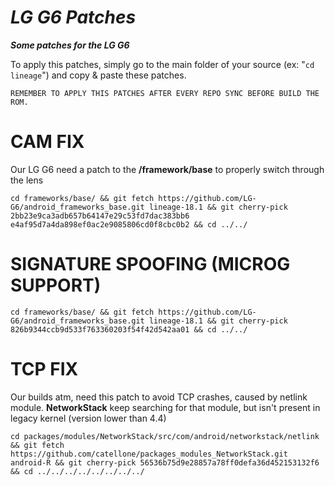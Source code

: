 # ___LG G6 Patches___
___Some patches for the LG G6___

To apply this patches, simply go to the main folder of your source (ex: "`cd lineage`") and copy & paste these patches.

`REMEMBER TO APPLY THIS PATCHES AFTER EVERY REPO SYNC BEFORE BUILD THE ROM.`

# CAM FIX
Our LG G6 need a patch to the **/framework/base** to properly switch through the lens
```
cd frameworks/base/ && git fetch https://github.com/LG-G6/android_frameworks_base.git lineage-18.1 && git cherry-pick 2bb23e9ca3adb657b64147e29c53fd7dac383bb6 e4af95d7a4da898ef0ac2e9085806cd0f8cbc0b2 && cd ../../
```
# SIGNATURE SPOOFING (MICROG SUPPORT)
```
cd frameworks/base/ && git fetch https://github.com/LG-G6/android_frameworks_base.git lineage-18.1 && git cherry-pick 826b9344ccb9d533f763360203f54f42d542aa01 && cd ../../
```
# TCP FIX
Our builds atm, need this patch to avoid TCP crashes, caused by netlink module. **NetworkStack** keep searching for that module, but isn't present in legacy kernel (version lower than 4.4)
```
cd packages/modules/NetworkStack/src/com/android/networkstack/netlink && git fetch https://github.com/catellone/packages_modules_NetworkStack.git android-R && git cherry-pick 56536b75d9e28857a78ff0defa36d452153132f6 && cd ../../../../../../../../
```
